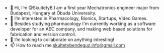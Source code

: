 - 👋 Hi, I’m @SkultetyB I am a first year Mechatronics engineer major from Budapest, Hungary at Óbuda Univeresity.
- 👀 I’m interested in Pharmacology, Bionics, Startups, Video Games. 
- 🌱 Besides studying pharmacology I'm currently working as a software developer for an AEC company, and making web based solutions for fabrication and version controll.
- 💞️ I’m looking to collaborate on anything intresting!
- 📫 How to reach me skultetybendeguz.info@gmail.com

<!---
SKulyB/SKulyB is a ✨ special ✨ repository because its `README.md` (this file) appears on your GitHub profile.
You can click the Preview link to take a look at your changes.
--->
